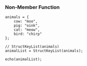 ### Non-Member Function

```luceescript+trycf
animals = {
	cow: "moo",
	pig: "oink",
	cat: "meow",
	bird: "chirp"
};

// StructKeyList(animals)
animalList = StructKeyList(animals);

echo(animalList);
```